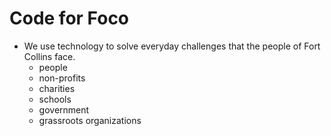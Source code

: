 # Code for Foco

- We use technology to solve everyday challenges that the people of Fort Collins face.
  - people
  - non-profits
  - charities
  - schools
  - government
  - grassroots organizations
